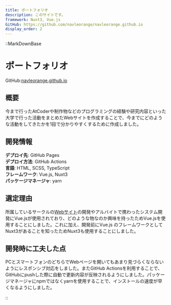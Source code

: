 ```yaml
---
title: ポートフォリオ
description: このサイトです。
framework: Nuxt3, Vue.js
GitHub: https://github.com/navleorange/navleorange.github.io
display_order: 2
---
```


::MarkDownBase

# ポートフォリオ
GitHub:[navleorange.github.io](https://github.com/navleorange/navleorange.github.io)

## 概要
今まで行ったAtCoderや制作物などのプログラミングの経験や研究内容といった大学で行った活動をまとめたWebサイトを作成することで、今までにどのような活動をしてきたかを1目で分かりやすくするために作成しました。

## 開発情報
**デプロイ先**: GitHub Pages <br>
**デプロイ方法**: GitHub Actions <br>
**言語**: HTML, SCSS, TypeScript <br>
**フレームワーク**: Vue.js, Nuxt3 <br>
**パッケージマネージャ**: yarn

## 選定理由
所属しているサークルの[Webサイト](https://github.com/szpp-dev-team/szpp-dev-team.github.io)の開発やアルバイトで携わったシステム開発にVue.jsが使用されており、どのような物なのか興味を持ったためVue.jsを使用することにしました。これに加え、開発前にVue.js のフレームワークとしてNuxt3があることを知ったためNuxt3も使用することにしました。

## 開発時に工夫した点
PCとスマートフォンのどちらでWebページを開いてもあまり見づらくならないようにレスポンシブ対応をしました。またGitHub Actionsを利用することで、GitHubにpushした際に自動で更新内容が反映されるようにしました。パッケージマネージャにnpmではなくyarnを使用することで、インストールの速度が早くなるようにしました。

::